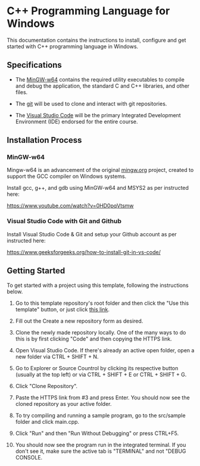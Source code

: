 # C++ Programming Language for Windows

This documentation contains the instructions to install, configure and get started with C++ programming language in Windows.

## Specifications

* The [MinGW-w64](#mingw-w64) contains the required utility executables to compile and debug the application, the standard C and C++ libraries, and other files.

* The [git](#visual-studio-code-with-git-and-github) will be used to clone and interact with git repositories.

* The [Visual Studio Code](#visual-studio-code-with-git-and-github) will be the primary Integrated Development Environment (IDE) endorsed for the entire course.

## Installation Process

### MinGW-w64

Mingw-w64 is an advancement of the original [mingw.org](http://www.mingw.org/) project, created to support the GCC compiler on Windows systems.

Install gcc, g++, and gdb using MinGW-w64 and MSYS2 as per instructed here:

https://www.youtube.com/watch?v=0HD0pqVtsmw

### Visual Studio Code with Git and Github

Install Visual Studio Code & Git and setup your Github account as per instructed here:

https://www.geeksforgeeks.org/how-to-install-git-in-vs-code/

## Getting Started

To get started with a project using this template, following the instructions below.

1. Go to this template repository's root folder and then click the "Use this template" button, or just click [this link](https://github.com/kurozawa6/amaoed-cpp-template/generate).

2. Fill out the Create a new repository form as desired.

3. Clone the newly made repository locally. One of the many ways to do this is by first clicking "Code" and then copying the HTTPS link.

4. Open Visual Studio Code. If there's already an active open folder, open a new folder via CTRL + SHIFT + N.

5. Go to Explorer or Source Countrol by clicking its respective button (usually at the top left) or via CTRL + SHIFT + E or CTRL + SHIFT + G.

6. Click "Clone Repository".

7. Paste the HTTPS link from #3 and press Enter. You should now see the cloned repository as your active folder.

8. To try compiling and running a sample program, go to the src/sample folder and click main.cpp.

9. Click "Run" and then "Run Without Debugging" or press CTRL+F5.

10. You should now see the program run in the integrated terminal. If you don't see it, make sure the active tab is "TERMINAL" and not "DEBUG CONSOLE.